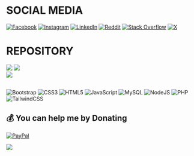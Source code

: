 # SOCIAL MEDIA
[![Facebook](https://img.shields.io/badge/Facebook-%231877F2.svg?logo=Facebook&logoColor=white)](https://facebook.com/adariya28) [![Instagram](https://img.shields.io/badge/Instagram-%23E4405F.svg?logo=Instagram&logoColor=white)](https://instagram.com/adariya0) [![LinkedIn](https://img.shields.io/badge/LinkedIn-%230077B5.svg?logo=linkedin&logoColor=white)](https://linkedin.com/in/adrian-anugerah-m-a289a7282) [![Reddit](https://img.shields.io/badge/Reddit-%23FF4500.svg?logo=Reddit&logoColor=white)](https://reddit.com/user/AAIYR) [![Stack Overflow](https://img.shields.io/badge/-Stackoverflow-FE7A16?logo=stack-overflow&logoColor=white)](https://stackoverflow.com/users/22111433) [![X](https://img.shields.io/badge/X-black.svg?logo=X&logoColor=white)](https://x.com/ADARIYA0)

# REPOSITORY
![](https://github-contributor-stats.vercel.app/api?username=ADARIYA0&limit=5&theme=dark&combine_all_yearly_contributions=true)
![](https://github-readme-stats.vercel.app/api?username=ADARIYA0&theme=dark&hide_border=false&include_all_commits=false&count_private=true)<br/>
![](https://github-readme-streak-stats.herokuapp.com/?user=ADARIYA0&theme=dark&hide_border=false)<br/>
<br>

![Bootstrap](https://img.shields.io/badge/bootstrap-%238511FA.svg?style=for-the-badge&logo=bootstrap&logoColor=white) ![CSS3](https://img.shields.io/badge/css3-%231572B6.svg?style=for-the-badge&logo=css3&logoColor=white) ![HTML5](https://img.shields.io/badge/html5-%23E34F26.svg?style=for-the-badge&logo=html5&logoColor=white) ![JavaScript](https://img.shields.io/badge/javascript-%23323330.svg?style=for-the-badge&logo=javascript&logoColor=%23F7DF1E) ![MySQL](https://img.shields.io/badge/mysql-%2300000f.svg?style=for-the-badge&logo=mysql&logoColor=white) ![NodeJS](https://img.shields.io/badge/node.js-6DA55F?style=for-the-badge&logo=node.js&logoColor=white) ![PHP](https://img.shields.io/badge/php-%23777BB4.svg?style=for-the-badge&logo=php&logoColor=white) ![TailwindCSS](https://img.shields.io/badge/tailwindcss-%2338B2AC.svg?style=for-the-badge&logo=tailwind-css&logoColor=white)

## 💰 You can help me by Donating
[![PayPal](https://img.shields.io/badge/PayPal-00457C?style=for-the-badge&logo=paypal&logoColor=white)](https://paypal.me/andriAA57) 

![](https://quotes-github-readme.vercel.app/api?type=horizontal&theme=dark)
  
<!-- Proudly created with GPRM ( https://gprm.itsvg.in ) -->
